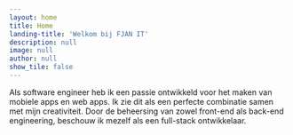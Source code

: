 ```yaml
---
layout: home
title: Home
landing-title: 'Welkom bij FJAN IT'
description: null
image: null
author: null
show_tile: false
---
```


Als software engineer heb ik een passie ontwikkeld voor het maken van mobiele apps en web apps. Ik zie dit als een perfecte combinatie samen met mijn creativiteit. Door de beheersing van zowel front-end als back-end engineering, beschouw ik mezelf als een full-stack ontwikkelaar.
